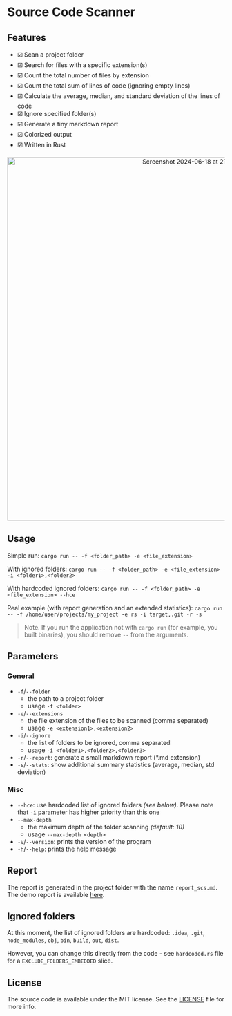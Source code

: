 # Source Code Scanner

## Features
- ☑️ Scan a project folder
- ☑️ Search for files with a specific extension(s)
- ☑️ Count the total number of files by extension
- ☑️ Count the total sum of lines of code (ignoring empty lines)
- ☑️ Calculate the average, median, and standard deviation of the lines of code
- ☑️ Ignore specified folder(s)
- ☑️ Generate a tiny markdown report
- ☑️ Colorized output
- ☑️ Written in Rust

<p align="center">
  <img width="842" alt="Screenshot 2024-06-18 at 21 15 55" src="https://github.com/RustamIrzaev/source-code-scanner/assets/352703/685ba6e5-51b2-46aa-8647-17e8294b4f7c">
</p>


## Usage

Simple run:
`cargo run -- -f <folder_path> -e <file_extension>`

With ignored folders:
`cargo run -- -f <folder_path> -e <file_extension> -i <folder1>,<folder2>`

With hardcoded ignored folders:
`cargo run -- -f <folder_path> -e <file_extension> --hce`

Real example (with report generation and an extended statistics):
`cargo run -- -f /home/user/projects/my_project -e rs -i target,.git -r -s`

> Note. If you run the application not with `cargo run` (for example, you built binaries), you should remove `--` from the arguments.

## Parameters
### General
- `-f`/`--folder`
  - the path to a project folder 
  - usage `-f <folder>`
- `-e`/`--extensions`
  - the file extension of the files to be scanned (comma separated)
  - usage `-e <extension1>,<extension2>`
- `-i`/`--ignore`
  - the list of folders to be ignored, comma separated
  - usage `-i <folder1>,<folder2>,<folder3>`
- `-r`/`--report`: generate a small markdown report (*.md extension)
- `-s`/`--stats`: show additional summary statistics (average, median, std deviation)
### Misc
- `--hce`: use hardcoded list of ignored folders _(see below)_. Please note that `-i` parameter has higher priority than this one
- `--max-depth`
  - the maximum depth of the folder scanning _(default: 10)_
  - usage `--max-depth <depth>`
- `-V`/`--version`: prints the version of the program
- `-h`/`--help`: prints the help message

## Report
The report is generated in the project folder with the name `report_scs.md`.
The demo report is available [here](demo_report.md).

## Ignored folders
At this moment, the list of ignored folders are hardcoded:
`.idea`, `.git`, `node_modules`, `obj`, `bin`, `build`, `out`, `dist`.

However, you can change this directly from the code - see `hardcoded.rs` file for a `EXCLUDE_FOLDERS_EMBEDDED` slice.

## License

The source code is available under the MIT license. See the [LICENSE](LICENSE) file for more info.
